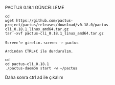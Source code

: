 PACTUS 0.18.1 GÜNCELLEME
```
cd
wget https://github.com/pactus-project/pactus/releases/download/v0.18.0/pactus-cli_0.18.1_linux_amd64.tar.gz
tar -xvf pactus-cli_0.18.1_linux_amd64.tar.gz
```
`Screen'e girelim.`
`screen -r pactus`

`Ardından CTRL+C ile durduralım.`
```
cd
cd pactus-cli_0.18.1
./pactus-daemon start -w ~/pactus
```
Daha sonra ctrl ad ile çıkalım
